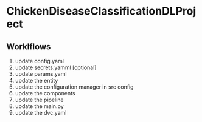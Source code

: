 # ChickenDiseaseClassificationDLProject
## Worklflows

1. update config.yaml
2. update secrets.yamml [optional]
3. update params.yaml
4. update the entity
5. update the configuration manager in src config
6. update the components
7. update the pipeline
8. update the main.py
9. update the dvc.yaml

